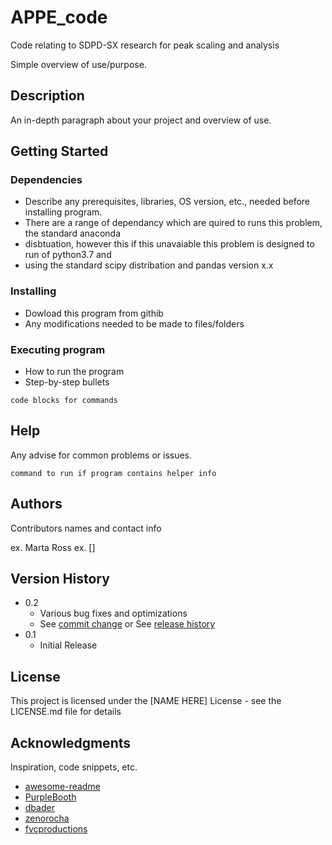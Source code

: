# APPE_code
Code relating to SDPD-SX research for peak scaling and analysis

Simple overview of use/purpose.

## Description

An in-depth paragraph about your project and overview of use.

## Getting Started


### Dependencies

* Describe any prerequisites, libraries, OS version, etc., needed before installing program.
* There are a range of dependancy which are quired to runs this problem, the standard anaconda 
* disbtuation, however this if this unavaiable this problem is designed to run of python3.7 and
* using the standard scipy distribation and pandas version x.x 

### Installing

* Dowload this program from githib 
* Any modifications needed to be made to files/folders

### Executing program

* How to run the program
* Step-by-step bullets
```
code blocks for commands
```

## Help

Any advise for common problems or issues.
```
command to run if program contains helper info
```

## Authors

Contributors names and contact info

ex. Marta Ross 
ex. [] 
## Version History

* 0.2
    * Various bug fixes and optimizations
    * See [commit change]() or See [release history]()
* 0.1
    * Initial Release

## License

This project is licensed under the [NAME HERE] License - see the LICENSE.md file for details

## Acknowledgments

Inspiration, code snippets, etc.
* [awesome-readme](https://github.com/matiassingers/awesome-readme)
* [PurpleBooth](https://gist.github.com/PurpleBooth/109311bb0361f32d87a2)
* [dbader](https://github.com/dbader/readme-template)
* [zenorocha](https://gist.github.com/zenorocha/4526327)
* [fvcproductions](https://gist.github.com/fvcproductions/1bfc2d4aecb01a834b46)
